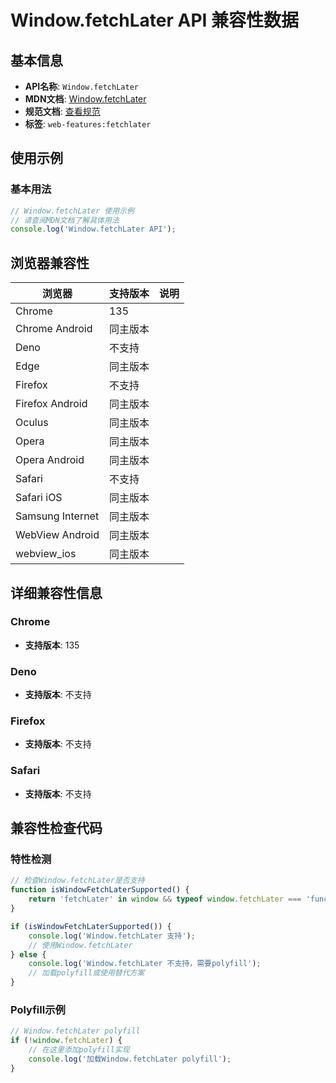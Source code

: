 # Window.fetchLater API 兼容性数据

## 基本信息

- **API名称**: `Window.fetchLater`
- **MDN文档**: [Window.fetchLater](https://developer.mozilla.org/docs/Web/API/Window/fetchLater)
- **规范文档**: [查看规范](https://fetch.spec.whatwg.org/#deferred-fetch)
- **标签**: `web-features:fetchlater`

## 使用示例

### 基本用法

```javascript
// Window.fetchLater 使用示例
// 请查阅MDN文档了解具体用法
console.log('Window.fetchLater API');
```

## 浏览器兼容性

| 浏览器 | 支持版本 | 说明 |
|--------|----------|------|
| Chrome | 135 |  |
| Chrome Android | 同主版本 |  |
| Deno | 不支持 |  |
| Edge | 同主版本 |  |
| Firefox | 不支持 |  |
| Firefox Android | 同主版本 |  |
| Oculus | 同主版本 |  |
| Opera | 同主版本 |  |
| Opera Android | 同主版本 |  |
| Safari | 不支持 |  |
| Safari iOS | 同主版本 |  |
| Samsung Internet | 同主版本 |  |
| WebView Android | 同主版本 |  |
| webview_ios | 同主版本 |  |

## 详细兼容性信息

### Chrome

- **支持版本**: 135

### Deno

- **支持版本**: 不支持

### Firefox

- **支持版本**: 不支持

### Safari

- **支持版本**: 不支持

## 兼容性检查代码

### 特性检测

```javascript
// 检查Window.fetchLater是否支持
function isWindowFetchLaterSupported() {
    return 'fetchLater' in window && typeof window.fetchLater === 'function';
}

if (isWindowFetchLaterSupported()) {
    console.log('Window.fetchLater 支持');
    // 使用Window.fetchLater
} else {
    console.log('Window.fetchLater 不支持，需要polyfill');
    // 加载polyfill或使用替代方案
}
```

### Polyfill示例

```javascript
// Window.fetchLater polyfill
if (!window.fetchLater) {
    // 在这里添加polyfill实现
    console.log('加载Window.fetchLater polyfill');
}
```

